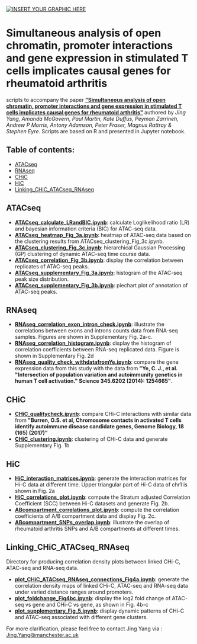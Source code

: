 
[![INSERT YOUR GRAPHIC HERE](https://personalpages.manchester.ac.uk/staff/jing.yang/Data/MRC_figure1.png)]()

# Simultaneous analysis of open chromatin, promoter interactions and gene expression in stimulated T cells implicates causal genes for rheumatoid arthritis
 scripts to accompany the paper [**"Simultaneous analysis of open chromatin, promoter interactions and gene expression in stimulated T cells implicates causal genes for rheumatoid arthritis"**](https://github.com/jyangUK/IntegratingATAC-RNA-HiC/blob/master/manuscript.pdf) authored by <i>Jing Yang, Amanda McGovern,  Paul Martin, Kate Duffus, Peyman Zarrineh, Andrew P Morris, Antony Adamson, Peter Fraser, Magnus Rattray & Stephen Eyre</i>. Scripts are based on R and presented in Jupyter notebook. 

## Table of contents:
- [ATACseq](#ATACseq)
- [RNAseq](#RNAseq)
- [CHiC](#CHiC)
- [HiC](#HiC)
- [Linking_CHiC_ATACseq_RNAseq](#Linking_CHiC_ATACseq_RNAseq)

## ATACseq
- [**ATACseq_calculate_LRandBIC.ipynb**](https://github.com/jyangUK/IntegratingATAC-RNA-HiC/blob/master/ATACseq/ATACseq_calculate_LRandBIC.ipynb): calculate Loglikelihood ratio (LR) and bayesian information criteria (BIC) for ATAC-seq data.
- [**ATACseq_heatmap_Fig_3a.ipynb**](https://github.com/jyangUK/IntegratingATAC-RNA-HiC/blob/master/ATACseq/ATACseq_heatmap_Fig_3a.ipynb): heatmap of ATAC-seq data based on the clustering results from ATACseq_clustering_Fig_3c.ipynb.
- [**ATACseq_clustering_Fig_3c.ipynb**](https://github.com/jyangUK/IntegratingATAC-RNA-HiC/blob/master/ATACseq/ATACseq_clustering_Fig_3c.ipynb): hierarchical Gaussian Processing (GP) clustering of dynamic ATAC-seq time course data.
- [**ATACseq_correlation_Fig_3b.ipynb**](https://github.com/jyangUK/IntegratingATAC-RNA-HiC/blob/master/ATACseq/ATACseq_correlation_Fig_3b.ipynb): display the correlation between replicates of ATAC-seq peaks.
- [**ATACseq_supplementary_Fig_3a.ipynb**](https://github.com/jyangUK/IntegratingATAC-RNA-HiC/blob/master/ATACseq/ATACseq_supplementary_Fig_3a.ipynb): histogram of the ATAC-seq peak size distribution.
- [**ATACseq_supplementary_Fig_3b.ipynb**](https://github.com/jyangUK/IntegratingATAC-RNA-HiC/blob/master/ATACseq/ATACseq_supplementary_Fig_3b.ipynb): piechart plot of annotation of ATAC-seq peaks.

## RNAseq
- [**RNAseq_correlation_exon_intron_check.ipynb**](https://github.com/jyangUK/IntegratingATAC-RNA-HiC/blob/master/RNAseq/RNAseq_correlation_exon_intron_check.ipynb): illustrate the correlations between exons and introns counts data from RNA-seq samples. Figures are shown in Supplementary Fig. 2a-c. 
- [**RNAseq_correlation_histogram.ipynb**](https://github.com/jyangUK/IntegratingATAC-RNA-HiC/blob/master/RNAseq/RNAseq_correlation_histogram.ipynb): display the histogram of correlation coefficients between RNA-seq replicated data. Figure is shown in Supplementary Fig. 2d
- [**RNAseq_quality_check_withdatafromYe.ipynb**](https://github.com/jyangUK/IntegratingATAC-RNA-HiC/blob/master/RNAseq/RNAseq_quality_check_withdatafromYe.ipynb): compare the gene expression data from this study with the data from **"Ye, C. J., et al. "Intersection of population variation and autoimmunity genetics in human T cell activation." Science 345.6202 (2014): 1254665"**.

## CHiC
- [**CHiC_qualitycheck.ipynb**](https://github.com/jyangUK/IntegratingATAC-RNA-HiC/blob/master/CHiC/CHiC_qualitycheck.ipynb): compare CHi-C interactions with similar data from **"Burren, O.S. et al, Chromosome contacts in activated T cells identify autoimmune disease candidate genes, Genome Biology, 18 (165) (2017)"** 
- [**CHiC_clustering.ipynb**](https://github.com/jyangUK/IntegratingATAC-RNA-HiC/blob/master/CHiC/CHiC_clustering.ipynb): clustering of CHi-C data and generate Supplementary Fig. 1b

## HiC
- [**HiC_interaction_matrices.ipynb**](https://github.com/jyanguk/IntegratingATAC-RNA-HiC/blob/master/HiC/HiC_interaction_matrices.ipynb): generate the interaction matrices for Hi-C data at different time. Upper triangular part of Hi-C data of chr1 is shown in Fig. 2a
- [**HiC_correlations_plot.ipynb**](https://github.com/jyangUK/IntegratingATAC-RNA-HiC/blob/master/HiC/HiC_correlations_plot.ipynb): compute the Stratum adjusted Correlation Coefficient (SCC) between Hi-C datasets and generate Fig. 2b.
- [**ABcompartment_correlations_plot.ipynb**](https://github.com/jyangUK/IntegratingATAC-RNA-HiC/blob/master/HiC/ABcompartment_correlations_plot.ipynb): compute the correlation coefficients of A/B compartment data and display Fig. 2c. 
- [**ABcompartment_SNPs_overlap.ipynb**](https://github.com/jyangUK/IntegratingATAC-RNA-HiC/blob/master/HiC/ABcompartment_SNPs_overlap.ipynb): illustrate the overlap of rheumatoid arthritis SNPs and A/B compartments at different times.      

## Linking_CHiC_ATACseq_RNAseq
Directory for producing correlation density plots between linked CHi-C, ATAC-seq and RNA-seq data.
- [**plot_CHiC_ATACseq_RNAseq_connections_Fig4a.ipynb**](https://github.com/jyangUK/IntegratingATAC-RNA-HiC/blob/master/Linking_CHiC_ATACseq_RNAseq/plot_CHiC_ATACseq_RNAseq_connections_Fig4a.ipynb): generate the correlation density maps of linked CHi-C, ATAC-seq and RNA-seq data under varied distance ranges around promoters.
- [**plot_foldchange_Fig4bc.ipynb**](https://github.com/jyangUK/IntegratingATAC-RNA-HiC/blob/master/Linking_CHiC_ATACseq_RNAseq/plot_foldchange_Fig4bc.ipynb): display the log2 fold change of ATAC-seq vs gene and CHi-C vs gene, as shown in Fig. 4b-c
- [**plot_supplementary_Fig_5.ipynb**](https://github.com/jyangUK/IntegratingATAC-RNA-HiC/blob/master/Linking_CHiC_ATACseq_RNAseq/plot_supplementary_Fig_5.ipynb): display dynamic patterns of CHi-C and ATAC-seq associated with different gene clusters. 

For more clarification, please feel free to contact Jing Yang via : Jing.Yang@manchester.ac.uk

